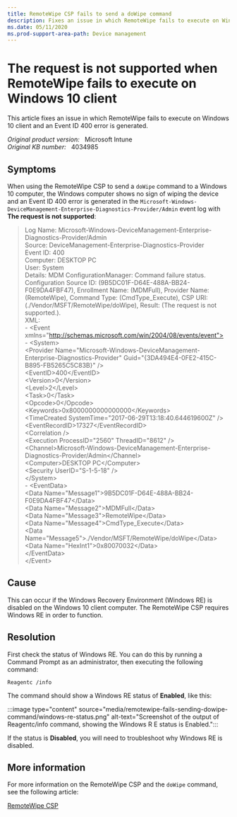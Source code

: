 ```yaml
---
title: RemoteWipe CSP fails to send a doWipe command
description: Fixes an issue in which RemoteWipe fails to execute on Windows 10 client and an Event ID 400 error is generated.
ms.date: 05/11/2020
ms.prod-support-area-path: Device management
---
```

# The request is not supported when RemoteWipe fails to execute on Windows 10 client

This article fixes an issue in which RemoteWipe fails to execute on Windows 10 client and an Event ID 400 error is generated.

_Original product version:_ &nbsp; Microsoft Intune  
_Original KB number:_ &nbsp; 4034985

## Symptoms

When using the RemoteWipe CSP to send a `doWipe` command to a Windows 10 computer, the Windows computer shows no sign of wiping the device and an Event ID 400 error is generated in the `Microsoft-Windows-DeviceManagement-Enterprise-Diagnostics-Provider/Admin` event log with **The request is not supported**:

> Log Name: Microsoft-Windows-DeviceManagement-Enterprise-Diagnostics-Provider/Admin  
> Source: DeviceManagement-Enterprise-Diagnostics-Provider  
> Event ID: 400  
> Computer: DESKTOP PC  
> User: System  
> Details: MDM ConfigurationManager: Command failure status. Configuration Source ID: (9B5DC01F-D64E-488A-BB24-F0E9DA4FBF47), Enrollment Name: (MDMFull), Provider Name: (RemoteWipe), Command Type: (CmdType_Execute), CSP URI: (./Vendor/MSFT/RemoteWipe/doWipe), Result: (The request is not supported.).  
> XML:  
> \- \<Event xmlns="http://schemas.microsoft.com/win/2004/08/events/event">  
> \- \<System>  
> \<Provider Name="Microsoft-Windows-DeviceManagement-Enterprise-Diagnostics-Provider" Guid="{3DA494E4-0FE2-415C-B895-FB5265C5C83B}" />  
> \<EventID>400\</EventID>  
> \<Version>0\</Version>  
> \<Level>2\</Level>  
> \<Task>0\</Task>  
> \<Opcode>0\</Opcode>  
> \<Keywords>0x8000000000000000\</Keywords>  
> \<TimeCreated SystemTime="2017-06-29T13:18:40.644619600Z" />  
> \<EventRecordID>17327\</EventRecordID>  
> \<Correlation />  
> \<Execution ProcessID="2560" ThreadID="8612" />  
> \<Channel>Microsoft-Windows-DeviceManagement-Enterprise-Diagnostics-Provider/Admin\</Channel>  
> \<Computer>DESKTOP PC\</Computer>  
> \<Security UserID="S-1-5-18" />  
> \</System>  
> \- \<EventData>  
> \<Data Name="Message1">9B5DC01F-D64E-488A-BB24-F0E9DA4FBF47\</Data>  
> \<Data Name="Message2">MDMFull\</Data>  
> \<Data Name="Message3">RemoteWipe\</Data>  
> \<Data Name="Message4">CmdType_Execute\</Data>  
> \<Data Name="Message5">./Vendor/MSFT/RemoteWipe/doWipe\</Data>  
> \<Data Name="HexInt1">0x80070032\</Data>  
> \</EventData>  
> \</Event>

## Cause

This can occur if the Windows Recovery Environment (Windows RE) is disabled on the Windows 10 client computer. The RemoteWipe CSP requires Windows RE in order to function.

## Resolution

First check the status of Windows RE. You can do this by running a Command Prompt as an administrator, then executing the following command:

```console
Reagentc /info
```

The command should show a Windows RE status of **Enabled**, like this:

:::image type="content" source="media/remotewipe-fails-sending-dowipe-command/windows-re-status.png" alt-text="Screenshot of the output of Reagentc/info command, showing the Windows R E status is Enabled.":::

If the status is **Disabled**, you will need to troubleshoot why Windows RE is disabled.

## More information

For more information on the RemoteWipe CSP and the `doWipe` command, see the following article:

[RemoteWipe CSP](/windows/client-management/mdm/remotewipe-csp)
